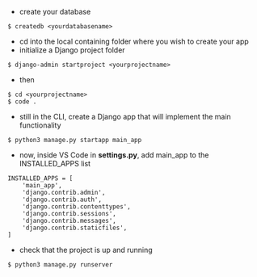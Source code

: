 * create your database
```
$ createdb <yourdatabasename>
```
* cd into the local containing folder where you wish to create your app
* initialize a Django project folder
```
$ django-admin startproject <yourprojectname>
```
* then
```
$ cd <yourprojectname>
$ code .
```
* still in the CLI, create a Django app that will implement the main functionality
```
$ python3 manage.py startapp main_app
```
* now, inside VS Code in **settings.py**, add main_app to the INSTALLED_APPS list
```
INSTALLED_APPS = [
	'main_app',
	'django.contrib.admin',
	'django.contrib.auth',
	'django.contrib.contenttypes',
	'django.contrib.sessions',
	'django.contrib.messages',
	'django.contrib.staticfiles',
]
```
* check that the project is up and running
```
$ python3 manage.py runserver
```

